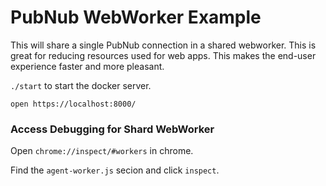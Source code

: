 # PubNub WebWorker Example

This will share a single PubNub connection in a shared webworker.
This is great for reducing resources used for web apps.
This makes the end-user experience faster and more pleasant.

`./start` to start the docker server.

```shell
open https://localhost:8000/
```

### Access Debugging for Shard WebWorker

Open `chrome://inspect/#workers` in chrome.

Find the `agent-worker.js` secion and click `inspect`.
